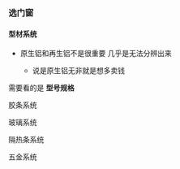 ### 选门窗

#### 型材系统

- 原生铝和再生铝不是很重要 几乎是无法分辨出来

    - 说是原生铝无非就是想多卖钱

需要看的是 **型号规格**

胶条系统

玻璃系统

隔热条系统

五金系统
